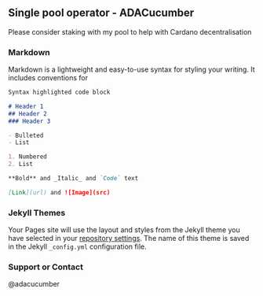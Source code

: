 ## Single pool operator - ADACucumber

Please consider staking with my pool to help with Cardano decentralisation

### Markdown

Markdown is a lightweight and easy-to-use syntax for styling your writing. It includes conventions for

```markdown
Syntax highlighted code block

# Header 1
## Header 2
### Header 3

- Bulleted
- List

1. Numbered
2. List

**Bold** and _Italic_ and `Code` text

[Link](url) and ![Image](src)
```


### Jekyll Themes

Your Pages site will use the layout and styles from the Jekyll theme you have selected in your [repository settings](https://github.com/adacucumber/w/settings/pages). The name of this theme is saved in the Jekyll `_config.yml` configuration file.

### Support or Contact

@adacucumber
